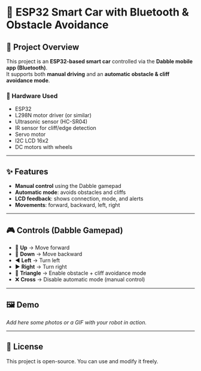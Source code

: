 # 🚗 ESP32 Smart Car with Bluetooth & Obstacle Avoidance

## 📌 Project Overview
This project is an **ESP32-based smart car** controlled via the **Dabble mobile app (Bluetooth)**.  
It supports both **manual driving** and an **automatic obstacle & cliff avoidance mode**.

### 🔧 Hardware Used
- ESP32  
- L298N motor driver (or similar)  
- Ultrasonic sensor (HC-SR04)  
- IR sensor for cliff/edge detection  
- Servo motor  
- I2C LCD 16x2  
- DC motors with wheels  

---

## ✨ Features
- **Manual control** using the Dabble gamepad  
- **Automatic mode**: avoids obstacles and cliffs  
- **LCD feedback**: shows connection, mode, and alerts  
- **Movements**: forward, backward, left, right  

---

## 🎮 Controls (Dabble Gamepad)
- 🔼 **Up** → Move forward  
- 🔽 **Down** → Move backward  
- ◀️ **Left** → Turn left  
- ▶️ **Right** → Turn right  
- 🔺 **Triangle** → Enable obstacle + cliff avoidance mode  
- ❌ **Cross** → Disable automatic mode (manual control)  

---

## 🖼️ Demo
_Add here some photos or a GIF with your robot in action._

---

## 📜 License
This project is open-source. You can use and modify it freely.
